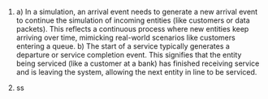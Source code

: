 1. a) In a simulation, an arrival event needs to generate a new arrival event to continue the simulation of incoming entities (like customers or data packets). This reflects a continuous process where new entities keep arriving over time, mimicking real-world scenarios like customers entering a queue.
   b) The start of a service typically generates a departure or service completion event. This signifies that the entity being serviced (like a customer at a bank) has finished receiving service and is leaving the system, allowing the next entity in line to be serviced.

2. ss
